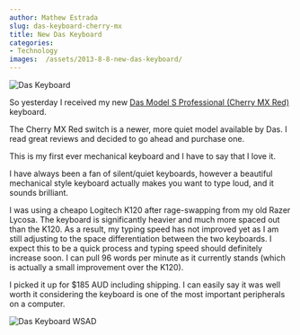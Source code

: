 ```yaml
---
author: Mathew Estrada
slug: das-keyboard-cherry-mx
title: New Das Keyboard
categories:
- Technology
images:  /assets/2013-8-8-new-das-keyboard/
---
```


![Das Keyboard]({{page.images}}dask.png)

So yesterday I received my new [Das Model S Professional (Cherry MX Red)](http://store.daskeyboard.com/Professional-Model-S-Quiet/dp/B00COQTY7S) keyboard.

The Cherry MX Red switch is a newer, more quiet model available by Das. I read great reviews and decided to go ahead and purchase one. 

This is my first ever mechanical keyboard and I have to say that I love it.

I have always been a fan of silent/quiet keyboards, however a beautiful mechanical style keyboard actually makes you want to type loud, and it sounds brilliant.

I was using a cheapo Logitech K120 after rage-swapping from my old Razer Lycosa. The keyboard is significantly heavier and much more spaced out than the K120. As a result, my typing speed has not improved yet as I am still adjusting to the space differentiation between the two keyboards. I expect this to be a quick process and typing speed should definitely increase soon. I can pull 96 words per minute as it currently stands (which is actually a small improvement over the K120).

I picked it up for $185 AUD including shipping. I can easily say it was well worth it considering the keyboard is one of the most important peripherals on a computer.



![Das Keyboard WSAD]({{page.images}}dasgreenkeys.jpg)